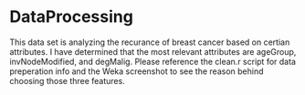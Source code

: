 # DataProcessing

This data set is analyzing the recurance of breast cancer based on certian attributes. I have determined that the most relevant attributes are ageGroup, invNodeModified, and degMalig. Please reference the clean.r script for data preperation info and the Weka screenshot to see the reason behind choosing those three features. 

